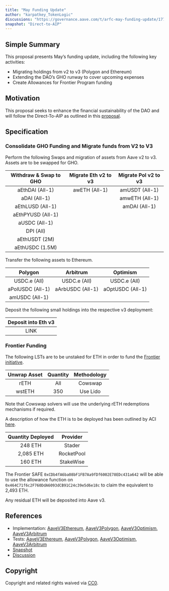 ```yaml
---
title: "May Funding Update"
author: "karpatkey_TokenLogic"
discussions: "https://governance.aave.com/t/arfc-may-funding-update/17768"
snapshot: "Direct-to-AIP"
---
```


## Simple Summary

This proposal presents May’s funding update, including the following key activities:

- Migrating holdings from v2 to v3 (Polygon and Ethereum)
- Extending the DAO’s GHO runway to cover upcoming expenses
- Create Allowances for Frontier Program funding

## Motivation

This proposal seeks to enhance the financial sustainability of the DAO and will follow the Direct-To-AIP as outlined in this [proposal](https://governance.aave.com/t/arfc-funding-update/16675).

## Specification

### Consolidate GHO Funding and Migrate funds from V2 to V3

Perform the following Swaps and migration of assets from Aave v2 to v3. Assets are to be swapped for GHO.

| Withdraw & Swap to GHO | Migrate Eth v2 to v3 | Migrate Pol v2 to v3 |
| :--------------------: | :------------------: | :------------------: |
|    aEthDAI (All-1)     |    awETH (All-1)     |    amUSDT (All-1)    |
|      aDAI (All-1)      |                      |    amwETH (All-1)    |
|    aEthLUSD (All-1)    |                      |    amDAI (All-1)     |
|   aEthPYUSD (All-1)    |                      |                      |
|     aUSDC (All-1)      |                      |                      |
|       DPI (All)        |                      |                      |
|     aEthUSDT (2M)      |                      |                      |
|    aEthUSDC (1.5M)     |                      |                      |

Transfer the following assets to Ethereum.

|     Polygon      |     Arbitrum     |     Optimism     |
| :--------------: | :--------------: | :--------------: |
|   USDC.e (All)   |   USDC.e (All)   |   USDC.e (All)   |
| aPolUSDC (All-1) | aArbUSDC (All-1) | aOptUSDC (All-1) |
|  amUSDC (All-1)  |                  |                  |

Deposit the following small holdings into the respective v3 deployment:

| Deposit into Eth v3 |
| :-----------------: |
|        LINK         |

### Frontier Funding

The following LSTs are to be unstaked for ETH in order to fund the [Frontier initiative](https://snapshot.org/#/aave.eth/proposal/0x17da8b848323ed88b9c3ab391057c45a5737635dfe995ad66a84b389821b0867).

| Unwrap Asset | Quantity | Methodology |
| :----------: | :------: | :---------: |
|     rETH     |   All    |   Cowswap   |
|    wstETH    |   350    |  Use Lido   |

Note that Cowswap solvers will use the underlying rETH redemptions mechanisms if required.

A description of how the ETH is to be deployed has been outlined by ACI [here](https://governance.aave.com/t/arfc-expansion-of-frontier/17749).

| Quantity Deployed |  Provider  |
| :---------------: | :--------: |
|      248 ETH      |   Stader   |
|     2,085 ETH     | RocketPool |
|      160 ETH      | StakeWise  |

The Frontier SAFE `0xCDb4fA6ba08bF1FB7Aa9fDf6002E78EDc431a642` will be able to use the allowance function on `0x464C71f6c2F760DdA6093dCB91C24c39e5d6e18c` to claim the equivalent to 2,493 ETH.

Any residual ETH will be deposited into Aave v3.

## References

- Implementation: [AaveV3Ethereum](https://github.com/bgd-labs/aave-proposals-v3/blob/main/src/20240603_Multi_MayFundingUpdate/AaveV3Ethereum_MayFundingUpdate_20240603.sol), [AaveV3Polygon](https://github.com/bgd-labs/aave-proposals-v3/blob/main/src/20240603_Multi_MayFundingUpdate/AaveV3Polygon_MayFundingUpdate_20240603.sol), [AaveV3Optimism](https://github.com/bgd-labs/aave-proposals-v3/blob/main/src/20240603_Multi_MayFundingUpdate/AaveV3Optimism_MayFundingUpdate_20240603.sol), [AaveV3Arbitrum](https://github.com/bgd-labs/aave-proposals-v3/blob/main/src/20240603_Multi_MayFundingUpdate/AaveV3Arbitrum_MayFundingUpdate_20240603.sol)
- Tests: [AaveV3Ethereum](https://github.com/bgd-labs/aave-proposals-v3/blob/main/src/20240603_Multi_MayFundingUpdate/AaveV3Ethereum_MayFundingUpdate_20240603.t.sol), [AaveV3Polygon](https://github.com/bgd-labs/aave-proposals-v3/blob/main/src/20240603_Multi_MayFundingUpdate/AaveV3Polygon_MayFundingUpdate_20240603.t.sol), [AaveV3Optimism](https://github.com/bgd-labs/aave-proposals-v3/blob/main/src/20240603_Multi_MayFundingUpdate/AaveV3Optimism_MayFundingUpdate_20240603.t.sol), [AaveV3Arbitrum](https://github.com/bgd-labs/aave-proposals-v3/blob/main/src/20240603_Multi_MayFundingUpdate/AaveV3Arbitrum_MayFundingUpdate_20240603.t.sol)
- [Snapshot](Direct-to-AIP)
- [Discussion](https://governance.aave.com/t/arfc-may-funding-update/17768)

## Copyright

Copyright and related rights waived via [CC0](https://creativecommons.org/publicdomain/zero/1.0/).
